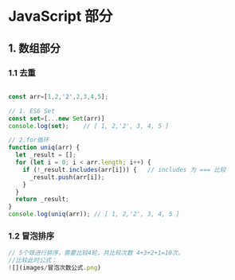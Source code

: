 # JavaScript 部分

## 1. 数组部分

### 1.1 去重

```javascript

const arr=[1,2,'2',2,3,4,5];

// 1. ES6 Set
const set=[...new Set(arr)]
console.log(set);    // [ 1, 2,'2', 3, 4, 5 ]

// 2.for循环
function uniq(arr) {
  let _result = [];
  for (let i = 0; i < arr.length; i++) {
    if (!_result.includes(arr[i])) {   // includes 为 === 比较
      _result.push(arr[i]);
    }
  }
  return _result;
}
console.log(uniq(arr)); // [ 1, 2,'2', 3, 4, 5 ]

```

### 1.2 冒泡排序

```javascript
// 5个球进行排序，需要比较4轮，共比较次数 4+3+2+1=10次。
//比较此时公式：
![](images/冒泡次数公式.png)
```
